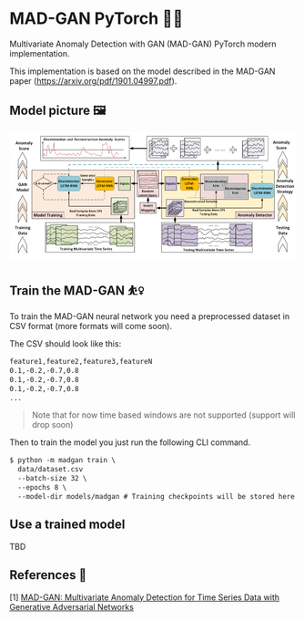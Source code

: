 # MAD-GAN PyTorch 🧠🎨

Multivariate Anomaly Detection with GAN (MAD-GAN) PyTorch modern implementation.

This implementation is based on the model described in the MAD-GAN paper (https://arxiv.org/pdf/1901.04997.pdf).

## Model picture 🖼

![](img/madgan.png)

## Train the MAD-GAN ⛹️‍♀️

To train the MAD-GAN neural network you need a preprocessed dataset in CSV format
(more formats will come soon).

The CSV should look like this:

```
feature1,feature2,feature3,featureN
0.1,-0.2,-0.7,0.8
0.1,-0.2,-0.7,0.8
0.1,-0.2,-0.7,0.8
...
```

> Note that for now time based windows are not supported (support will drop soon)

Then to train the model you just run the following CLI command.

```
$ python -m madgan train \
  data/dataset.csv
  --batch-size 32 \
  --epochs 8 \
  --model-dir models/madgan # Training checkpoints will be stored here
```

## Use a trained model

TBD

## References 📖

[1] [MAD-GAN: Multivariate Anomaly Detection for Time Series Data with Generative Adversarial Networks](https://arxiv.org/pdf/1901.04997.pdf)
